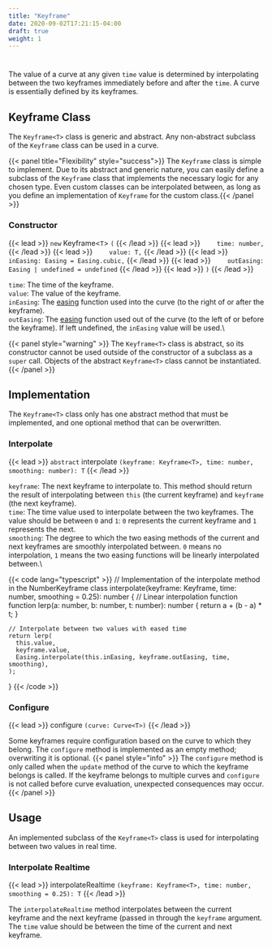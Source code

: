 ```yaml
---
title: "Keyframe"
date: 2020-09-02T17:21:15-04:00
draft: true
weight: 1
---
```

#

The value of a curve at any given `time` value is determined by interpolating between the two keyframes immediately before and after the `time`. A curve is essentially defined by its keyframes.

## Keyframe Class

The `Keyframe<T>` class is generic and abstract. Any non-abstract subclass of the `Keyframe` class can be used in a curve.

{{< panel title="Flexibility" style="success">}} The `Keyframe` class is simple to implement. Due to its abstract and generic nature, you can easily define a subclass of the `Keyframe` class that implements the necessary logic for any chosen type. Even custom classes can be interpolated between, as long as you define an implementation of `Keyframe` for the custom class.{{< /panel >}}

### Constructor

{{< lead >}} `new` Keyframe\<`T`\> `(` {{< /lead >}}
{{< lead >}} `    time: number,` {{< /lead >}}
{{< lead >}} `    value: T,` {{< /lead >}}
{{< lead >}} `    inEasing: Easing = Easing.cubic,` {{< /lead >}}
{{< lead >}} `    outEasing: Easing | undefined = undefined` {{< /lead >}}
{{< lead >}} `)` {{< /lead >}}

`time`: The time of the keyframe.\
`value`: The value of the keyframe.\
`inEasing`: The [easing](https://npmjs.org/package/eaz) function used into the curve (to the right of or after the keyframe).\
`outEasing`: The [easing](https://npmjs.org/package/eaz) function used out of the curve (to the left of or before the keyframe). If left undefined, the `inEasing` value will be used.\

{{< panel style="warning" >}} The `Keyframe<T>` class is abstract, so its constructor cannot be used outside of the constructor of a subclass as a `super` call. Objects of the abstract `Keyframe<T>` class cannot be instantiated. {{< /panel >}}

## Implementation

The `Keyframe<T>` class only has one abstract method that must be implemented, and one optional method that can be overwritten.

### Interpolate
{{< lead >}} `abstract` interpolate `(keyframe: Keyframe<T>, time: number, smoothing: number): T` {{< /lead >}}

`keyframe`: The next keyframe to interpolate to. This method should return the result of interpolating between `this` (the current keyframe) and `keyframe` (the next keyframe).\
`time`: The time value used to interpolate between the two keyframes. The value should be between `0` and `1`: `0` represents the current keyframe and `1` represents the next.\
`smoothing`: The degree to which the two easing methods of the current and next keyframes are smoothly interpolated between. `0` means no interpolation, `1` means the two easing functions will be linearly interpolated between.\

{{< code lang="typescript" >}}
// Implementation of the interpolate method in the NumberKeyframe class
interpolate(keyframe: Keyframe<number>, time: number, smoothing = 0.25): number {
    // Linear interpolation function
    function lerp(a: number, b: number, t: number): number {
        return a + (b - a) * t;
    }

    // Interpolate between two values with eased time
    return lerp(
      this.value,
      keyframe.value,
      Easing.interpolate(this.inEasing, keyframe.outEasing, time, smoothing),
    );
}
{{< /code >}}

### Configure
{{< lead >}} configure `(curve: Curve<T>)` {{< /lead >}}

Some keyframes require configuration based on the curve to which they belong. The `configure` method is implemented as an empty method; overwriting it is optional.
{{< panel style="info" >}} The `configure` method is only called when the `update` method of the curve to which the keyframe belongs is called. If the keyframe belongs to multiple curves and `configure` is not called before curve evaluation, unexpected consequences may occur. {{< /panel >}}

## Usage

An implemented subclass of the `Keyframe<T>` class is used for interpolating between two values in real time.

### Interpolate Realtime
{{< lead >}} interpolateRealtime `(keyframe: Keyframe<T>, time: number, smoothing = 0.25): T` {{< /lead >}}

The `interpolateRealtime` method interpolates between the current keyframe and the next keyframe (passed in through the `keyframe` argument. The `time` value should be between the time of the current and next keyframe.